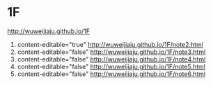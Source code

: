 # 1F

http://wuweijiaju.github.io/1F


1. content-editable="true" http://wuweijiaju.github.io/1F/note2.html
1. content-editable="false" http://wuweijiaju.github.io/1F/note3.html
1. content-editable="false" http://wuweijiaju.github.io/1F/note4.html
1. content-editable="false" http://wuweijiaju.github.io/1F/note5.html
1. content-editable="false" http://wuweijiaju.github.io/1F/note6.html
